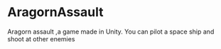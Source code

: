 # AragornAssault
Aragorn assault ,a game made in Unity.
You can pilot a space ship and shoot at other enemies
